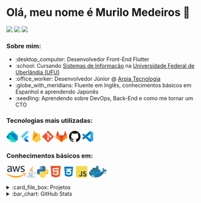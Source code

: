<!DOCTYPE html>
<html>
   <body>
      <h1> Olá, meu nome é Murilo Medeiros 👋 </h1>
      <p>
         <a href="https://www.linkedin.com/in/murilo-medeiros-07452314a/">
          <img src="https://img.shields.io/badge/LinkedIn-3D6098?style=flat&logo=linkedin&labelColor=3D6098"  height=25/></a>
         <a href="https://twitter.com/muthmedeiros">
          <img src="https://img.shields.io/badge/twitter-%231DA1F2.svg?&style=flat&logo=twitter&logoColor=white" height=25/></a>
         <a href="https://www.instagram.com/muthmedeiros">
          <img src="https://img.shields.io/badge/instagram-%23E4405F.svg?&style=flat&logo=instagram&logoColor=white"  height=25/></a>
      </p>
      <h3> Sobre mim: </h3>
      <ul>
        <li>:desktop_computer: Desenvolvedor Front-End Flutter
        <li>:school: Cursando <a href="http://www.portal.facom.ufu.br/graduacao/sistemas-de-informacao-campus-santa-monica">Sistemas de Informação</a> na <a href="https://ufu.br/">Universidade Federal de Uberlândia (UFU)</a>
        <li>:office_worker: Desenvolvedor Júnior @ <a href="https://arpiatecnologia.com.br/">Arpia Tecnologia</a>
        <li>:globe_with_meridians: Fluente em Inglês, conhecimentos básicos em Espanhol e aprendendo Japonês
        <li>:seedling: Aprendendo sobre DevOps, Back-End e como me tornar um CTO
      </ul>
      <h3 align="left">
        Tecnologias mais utilizadas: 
      </h3>
      <p>
        <a href="https://dart.dev/" title="Dart"><img src="logos/dart.png" height=30/></a>
        <a href="https://flutter.dev/" title="Flutter"><img src="logos/flutter.png" height=30/></a>
        <a href="https://firebase.google.com/" title="Firebase"><img src="logos/firebase.png" height=30/></a>
        <a href="https://git-scm.com/" title="Git"><img src="logos/git.png" height=30/></a>
        <a href="https://gitlab.com/" title="GitLab"><img src="logos/gitlab.png" height=30/></a>
        <a href="https://github.com/" title="GitHub"><img src="logos/github.png" height=30/></a>
        <a href="https://code.visualstudio.com/" title="Visual Studio Code"><img src="logos/vscode.png" height=30/></a>
      </p>
      <h3 align="left">
        Conhecimentos básicos em: 
      </h3>
      <p>
        <a href="https://aws.amazon.com/pt/" title="AWS"><img src="logos/aws.png" height=30/></a>
        <a href="https://www.java.com/pt-BR/" title="Java"><img src="logos/java.png" height=30/></a>
        <a href="https://www.python.org/" title="Python"><img src="logos/python.png" height=30/></a>
        <a href="https://pt.wikipedia.org/wiki/HTML" title="HTML"><img src="logos/html5.png" height=30/></a>
        <a href="https://pt.wikipedia.org/wiki/Cascading_Style_Sheets" title="CSS"><img src="logos/css3.png" height=30/></a>
        <a href="https://en.wikipedia.org/wiki/JavaScript" title="JavaScript"><img src="logos/javascript.png" height=30/></a>
        <a href="https://www.docker.com/" title="Docker"><img src="logos/docker.png" height=30/></a>
      </p>
      <details>
         <summary>:card_file_box: Projetos</summary>
            <br>
            <table>
               <thead>
                  <tr>
                     <th>Nome do Projeto</th>
                     <th>Tecnologias Utilizadas</th>
                     <th>Descrição</th>
                  </tr>
               </thead>
               <tbody>
                  <tr>
                     <td><a href='https://github.com/muthmedeiros/tela_de_login_com_flutter'>Tela de Login</a></td>
                     <td>Flutter, <a href="https://pub.dev/packages/mobx">MobX</a>, <a href="https://modular.flutterando.com.br/">Modular</a> e Firebase</td>
                     <td>Telas simples de login e registro para aprendizado e reforço de conhecimentos em Flutter, gerência de estado, gerenciamento de rotas, autenticação e manipulação de banco de dados.</td>
                  </tr>
                  <tr>
                     <td><a href='https://github.com/muthmedeiros/NLW05_dev_quiz'>DevQuiz</a></td>
                     <td>Flutter</td>
                     <td>Projeto completo da NLW #05 da <a href="https://www.rocketseat.com.br/">Rocketseat</a> em que é criado um quiz sobre tecnologias com reações para respostas certas e erradas, além de contador de acertos.</td>
                  </tr>
                  <tr>
                     <td><a href='https://github.com/muthmedeiros/split.it'>Split.It</a></td>
                     <td>Flutter, MobX, Modular e Firebase</td>
                     <td>Projeto completo da Trilha Flutter do programa de aceleração <a href="https://www.rocketseat.com.br/ignite">Ignite</a>. Nele conseguimos criar uma lista de items a serem divididos, adicionar pessoas e calcular quanto cada um deve pagar no final.</td>
                  </tr>
                  <tr>
                     <td><a href='https://github.com/muthmedeiros/loja_virtual_responsiva'>Loja Virtual Responsiva</a></td>
                     <td>Flutter</td>
                     <td>Construção de tela simples que simula uma loja virtual para aprendizado e reforço de conhecimentos em responsividade com Flutter e como ele é importante no desenvolvimento de interfaces.</td>
                  </tr>
                  <tr>
                     <td><a href='https://github.com/muthmedeiros/olx_clone'>XLO</a></td>
                     <td>Flutter, MobX, <a href="https://pub.dev/packages/get_it">GetIt</a> e <a href="https://www.back4app.com/">Back4App</a></td>
                     <td>Clone da OLX desenvolvido em Flutter.</td>
                  </tr>
               </tbody>
           </table>
      </details>
      <details> 
         <summary>:bar_chart: GitHub Stats</summary>
            <br>
            <div align="center">
               <img height="170em" src="https://github-readme-stats.vercel.app/api?username=muthmedeiros&show_icons=true&count_private=true&include_all_commits=true&theme=calm">
               <img height="170em" src="https://github-readme-stats.vercel.app/api/top-langs/?username=muthmedeiros&layout=compact&theme=calm"><br>
               <img src="https://github-profile-trophy.vercel.app/?username=muthmedeiros&theme=onedark&row=1&column=6"><br>
               <img src="https://github-readme-streak-stats.herokuapp.com/?user=muthmedeiros&theme=calm">
            </div>
      </details> 
   </body>
</html>
